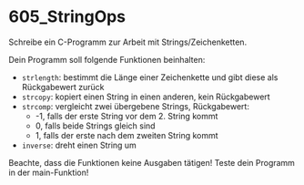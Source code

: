 # 605_StringOps

Schreibe ein C-Programm zur Arbeit mit Strings/Zeichenketten.

Dein Programm soll folgende Funktionen beinhalten:
- `strlength`: bestimmt die Länge einer Zeichenkette und gibt diese als Rückgabewert zurück
- `strcopy`: kopiert einen String in einen anderen, kein Rückgabewert
- `strcomp`: vergleicht zwei übergebene Strings, Rückgabewert:
  - -1, falls der erste String vor dem 2. String kommt
  - 0, falls beide Strings gleich sind
  - 1, falls der erste nach dem zweiten String kommt
- `inverse`: dreht einen String um

Beachte, dass die Funktionen keine Ausgaben tätigen! Teste dein Programm in der main-Funktion!
